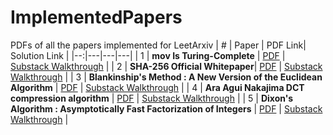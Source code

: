 # ImplementedPapers
PDFs of all the papers implemented for LeetArxiv
| # | Paper | PDF Link| Solution Link |
|--:|---|---|---|
| 1 | **mov Is Turing-Complete** | [PDF](https://github.com/LeetArxiv/ImplementedPapers/blob/main/mov-is-turing-complete.pdf) | [Substack Walkthrough](https://open.substack.com/pub/leetarxiv/p/mov-is-turing-complete-paper-implementation?r=2at73k&utm_campaign=post&utm_medium=web&showWelcomeOnShare=false) |
| 2 | **SHA-256 Official Whitepaper**| [PDF](https://github.com/LeetArxiv/ImplementedPapers/blob/main/NIST.FIPS.180-4.pdf) | [Substack Walkthrough](https://open.substack.com/pub/leetarxiv/p/paper-implementation-sha-256-nsa?r=2at73k&utm_campaign=post&utm_medium=web&showWelcomeOnShare=false) |
| 3 | **Blankinship's Method : A New Version of the Euclidean Algorithm** | [PDF](https://github.com/LeetArxiv/ImplementedPapers/blob/main/Blankinship-NewVersionEuclidean-1963.pdf) | [Substack Walkthrough](https://leetarxiv.substack.com/p/paper-implementation-blankinships) |
| 4 | **Ara Agui Nakajima DCT compression algorithm** | [PDF](https://github.com/LeetArxiv/ImplementedPapers/blob/main/AAN%20DCT.pdf) | [Substack Walkthrough](https://leetarxiv.substack.com/p/aan-discrete-cosine-transform-paper) |
| 5 | **Dixon's Algorithm : Asymptotically Fast Factorization of Integers** | [PDF](https://github.com/LeetArxiv/ImplementedPapers/blob/main/Dixons.pdf) | [Substack Walkthrough](https://leetarxiv.substack.com/p/hand-written-paper-implementation) |
